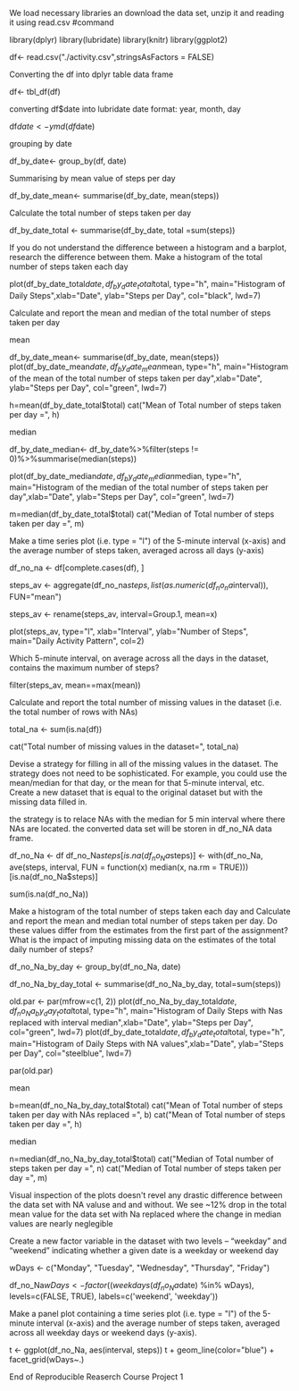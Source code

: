 We load necessary libraries an download the data set, unzip it and reading it using read.csv #command

library(dplyr)
library(lubridate)
library(knitr)
library(ggplot2)

df<- read.csv("./activity.csv",stringsAsFactors = FALSE)

Converting the df into dplyr table data frame

df<- tbl_df(df)

converting df$date into lubridate date format: year, month, day

df$date <- ymd(df$date)

grouping by date

df_by_date<- group_by(df, date)

Summarising by mean value of steps per day

df_by_date_mean<- summarise(df_by_date, mean(steps))

Calculate the total number of steps taken per day

df_by_date_total <- summarise(df_by_date, total =sum(steps))

If you do not understand the difference between a histogram and a barplot, research the difference between them. Make a histogram of the total number of steps taken each day

plot(df_by_date_total$date, df_by_date_total$total, type="h", main="Histogram of Daily Steps",xlab="Date", ylab="Steps per Day", col="black", lwd=7)

Calculate and report the mean and median of the total number of steps taken per day

mean

df_by_date_mean<- summarise(df_by_date, mean(steps))
plot(df_by_date_mean$date, df_by_date_mean$mean, type="h", main="Histogram of the mean of the total number of steps taken per day",xlab="Date", ylab="Steps per Day", col="green", lwd=7)

h=mean(df_by_date_total$total)
cat("Mean of Total number of steps taken per day =", h)

median

df_by_date_median<- df_by_date%>%filter(steps != 0)%>%summarise(median(steps))

plot(df_by_date_median$date, df_by_date_median$median, type="h", main="Histogram of the median of the total number of steps taken per day",xlab="Date", ylab="Steps per Day", col="green", lwd=7)

m=median(df_by_date_total$total)
cat("Median of Total number of steps taken per day =", m)

Make a time series plot (i.e. type = "l") of the 5-minute interval (x-axis) and the average number of steps taken, averaged across all days (y-axis)

df_no_na <- df[complete.cases(df), ]

steps_av <- aggregate(df_no_na$steps, list(as.numeric(df_no_na$interval)), FUN="mean")

steps_av <- rename(steps_av, interval=Group.1, mean=x)

plot(steps_av, type="l", xlab="Interval", ylab="Number of Steps", main="Daily Activity Pattern", col=2)

Which 5-minute interval, on average across all the days in the dataset, contains the maximum number of steps?

filter(steps_av, mean==max(mean))

Calculate and report the total number of missing values in the dataset (i.e. the total number of rows with NAs)

total_na <- sum(is.na(df))

cat("Total number of missing values in the dataset=", total_na)

Devise a strategy for filling in all of the missing values in the dataset. The strategy does not need to be sophisticated. For example, you could use the mean/median for that day, or the mean for that 5-minute interval, etc. Create a new dataset that is equal to the original dataset but with the missing data filled in.

the strategy is to relace NAs with the median for 5 min interval where there NAs are located. the converted data set will be storen in df_no_NA data frame.

df_no_Na <- df
df_no_Na$steps[is.na(df_no_Na$steps)] <- with(df_no_Na, ave(steps, interval, FUN = function(x) median(x, na.rm = TRUE)))[is.na(df_no_Na$steps)]

sum(is.na(df_no_Na))

Make a histogram of the total number of steps taken each day and Calculate and report the mean and median total number of steps taken per day. Do these values differ from the estimates from the first part of the assignment? What is the impact of imputing missing data on the estimates of the total daily number of steps?

df_no_Na_by_day <- group_by(df_no_Na, date)

df_no_Na_by_day_total <- summarise(df_no_Na_by_day, total=sum(steps))


old.par <- par(mfrow=c(1, 2))
plot(df_no_Na_by_day_total$date, df_no_Na_by_day_total$total, type="h", main="Histogram of Daily Steps with Nas replaced with interval median",xlab="Date", ylab="Steps per Day", col="green", lwd=7)
plot(df_by_date_total$date, df_by_date_total$total, type="h", main="Histogram of Daily Steps with NA values",xlab="Date", ylab="Steps per Day", col="steelblue", lwd=7)

par(old.par)

mean

b=mean(df_no_Na_by_day_total$total)
cat("Mean of Total number of steps taken per day with NAs replaced =", b)
cat("Mean of Total number of steps taken per day =", h)

median

n=median(df_no_Na_by_day_total$total)
cat("Median of Total number of steps taken per day =", n)
cat("Median of Total number of steps taken per day =", m)

Visual inspection of the plots doesn't revel any drastic difference between the data set with NA valuse and and without. We see ~12% drop in the total mean value for the data set with Na replaced where the change in median values are nearly neglegible

Create a new factor variable in the dataset with two levels – “weekday” and “weekend” indicating whether a given date is a weekday or weekend day

wDays <- c("Monday", "Tuesday", "Wednesday", "Thursday", "Friday")


df_no_Na$wDays <- factor((weekdays(df_no_Na$date) %in% wDays), 
                  levels=c(FALSE, TRUE), labels=c('weekend', 'weekday'))

Make a panel plot containing a time series plot (i.e. type = "l") of the 5-minute interval (x-axis) and the average number of steps taken, averaged across all weekday days or weekend days (y-axis).

t <- ggplot(df_no_Na, aes(interval, steps))
t + geom_line(color="blue") + facet_grid(wDays~.)

End of Reproducible Reaserch Course Project 1
